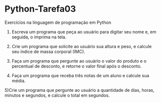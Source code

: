 # Python-Tarefa03
Exercícios na linguagem de programação em Python

1) Escreva um programa que peça ao usuário para digitar seu nome e, em seguida, o imprima na tela.

2) Crie um programa que solicite ao usuário sua altura e peso, e calcule seu índice de massa corporal (IMC).

3) Faça um programa que pergunte ao usuário o valor do produto e o percentual de desconto, e retorne o valor final após o desconto.

4) Faça um programa que receba três notas de um aluno e calcule sua média.

5)Crie um programa que pergunte ao usuário a quantidade de dias, horas, minutos e segundos, e calcule o total em segundos.
